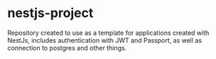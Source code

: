 # nestjs-project
Repository created to use as a template for applications created with NestJs, includes authentication with JWT and Passport, as well as connection to postgres and other things.
